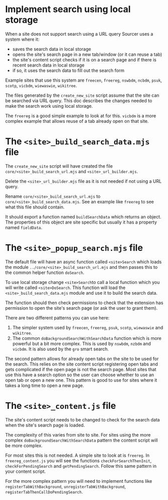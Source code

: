 # Implement search using local storage

When a site does not support search using a URL query Sourcer uses a system where it:
- saves the search data in local storage
- opens the site's search page in a new tab/window (or it can reuse a tab)
- the site's content script checks if it is on a search page and if there is recent search data in local storage
- if so, it uses the search data to fill out the search form

Example sites that use this system are `freecen`, `freereg`, `nswbdm`, `ncbdm`, `psuk`, `scotp`, `vicbdm`, `wiewaswie`, `wikitree`.

The files generated by the `create_new_site` script assume that the site can be searched via URL query. This doc describes the changes needed to make the search work using local storage.

The `freereg` is a good simple example to look at for this. `vicbdm` is a more complex example that allows reuse of a tab already open on that site.

# The `<site>_build_search_data.mjs` file

The `create_new_site` script will have created the file `core/<site>_build_search_url.mjs` and `<site>_url_builder.mjs`.

Delete the `<site>_url_builder.mjs` file as it is not needed if not using a URL query.

Rename `core/<site>_build_search_url.mjs` to `core/<site>_build_search_data.mjs`. See an example like `freereg` to see what this file should contain.

It should export a function named `buildSearchData` which returns an object. The properties of this object are site specific but usually it has a property named `fieldData`.

# The `<site>_popup_search.mjs` file

The default file will have an async function called `<site>Search` which loads the module `../core/<site>_build_search_url.mjs` and then passes this to the common helper function `doSearch`.

To use local storage change `<site>Search`to call a local function which you will write called `<site>DoSearch`. This function will load the `<site>_build_search_data.mjs` module and use it to build the search data.

The function should then check permissions to check that the extension has permission to open the site's search page (or ask the user to grant them).

There are two different patterns you can use here:
1. The simpler system used by `freecen`, `freereg`, `psuk`, `scotp`, `wiewaswie` and `wikitree`.
2. The common `doBackgroundSearchWithSearchData` function which is more powerful but a bit more complex. This is used by `nswbdm`, `nzbdm` and `vicbdm`. It is also used by the `gro` smart search.

The second pattern allows for already open tabs on the site to be used for the search. This relies on the site content script registering open tabs and gets complicated if the open page is not the search page. Most sites that use this have a search option so the user can choose whether to use an open tab or open a new one. This pattern is good to use for sites where it takes a long time to open a new page.

# The `<site>_content.js` file

The site's content script needs to be changed to check for the search data when the site's search page is loaded.

The complexity of this varies from site to site. For sites using the more complex `doBackgroundSearchWithSearchData` pattern the content script will be more complex.

For most sites this is not needed. A simple site to look at is `freereg`. In `freereg_content.js` you will see the functions `checkForSearchThenInit`, `checkForPendingSearch` and `getPendingSearch`. Follow this same pattern in your content script.

For the more complex pattern you will need to implement functions like `registerTabWithBackground`, `unregisterTabWithBackground`, `registerTabThenCallDoPendingSearch`.



